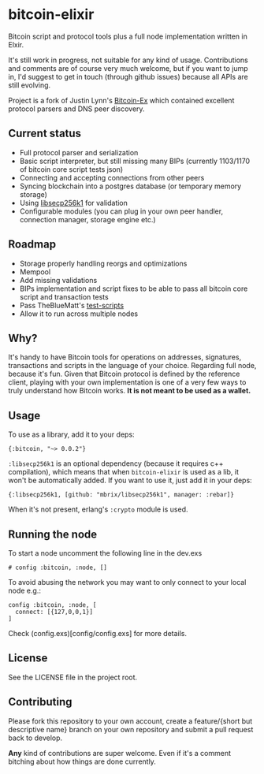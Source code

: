 # bitcoin-elixir

Bitcoin script and protocol tools plus a full node implementation written in Elxir.

It's still work in progress, not suitable for any kind of usage. Contributions and comments are of course very much welcome,
but if you want to jump in, I'd suggest to get in touch (through github issues) because all APIs are still evolving.

Project is a fork of Justin Lynn's [Bitcoin-Ex](https://github.com/justinlynn/bitcoin-ex) which contained excellent 
protocol parsers and DNS peer discovery.

## Current status

* Full protocol parser and serialization
* Basic script interpreter, but still missing many BIPs (currently 1103/1170 of bitcoin core script tests json)
* Connecting and accepting connections from other peers
* Syncing blockchain into a postgres database (or temporary memory storage)
* Using [libsecp256k1](https://github.com/bitcoin-core/secp256k1) for validation
* Configurable modules (you can plug in your own peer handler, connection manager, storage engine etc.)

## Roadmap

* Storage properly handling reorgs and optimizations
* Mempool
* Add missing validations
* BIPs implementation and script fixes to be able to pass all bitcoin core script and transaction tests
* Pass TheBlueMatt's [test-scripts](https://github.com/TheBlueMatt/test-scripts)
* Allow it to run across multiple nodes

## Why?

It's handy to have Bitcoin tools for operations on addresses, signatures, transactions and scripts in the language of your choice.
Regarding full node, because it's fun. Given that Bitcoin protocol is defined by the reference client, playing with your
own implementation is one of a very few ways to truly understand how Bitcoin works. **It is not meant to be used as a wallet.**

## Usage

To use as a library, add it to your deps:

    {:bitcoin, "~> 0.0.2"}

`:libsecp256k1` is an optional dependency (because it requires c++ compilation), which means that when `bitcoin-elixir`
is used as a lib, it won't be automatically added. If you want to use it, just add it in your deps:

    {:libsecp256k1, [github: "mbrix/libsecp256k1", manager: :rebar]}

When it's not present, erlang's `:crypto` module is used.

## Running the node

To start a node uncomment the following line in the dev.exs

    # config :bitcoin, :node, []

To avoid abusing the network you may want to only connect to your local node e.g.:

    config :bitcoin, :node, [
      connect: [{127,0,0,1}]
    ]

Check (config.exs)[config/config.exs] for more details.

## License

See the LICENSE file in the project root.

## Contributing

Please fork this repository to your own account, create a feature/{short but descriptive name} branch on your own
repository and submit a pull request back to develop.

**Any** kind of contributions are super welcome. Even if it's a comment bitching about how things are done currently.



